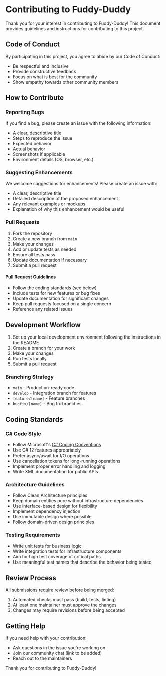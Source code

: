 # Contributing to Fuddy-Duddy

Thank you for your interest in contributing to Fuddy-Duddy! This document provides guidelines and instructions for contributing to this project.

## Code of Conduct

By participating in this project, you agree to abide by our Code of Conduct:

- Be respectful and inclusive
- Provide constructive feedback
- Focus on what is best for the community
- Show empathy towards other community members

## How to Contribute

### Reporting Bugs

If you find a bug, please create an issue with the following information:

- A clear, descriptive title
- Steps to reproduce the issue
- Expected behavior
- Actual behavior
- Screenshots if applicable
- Environment details (OS, browser, etc.)

### Suggesting Enhancements

We welcome suggestions for enhancements! Please create an issue with:

- A clear, descriptive title
- Detailed description of the proposed enhancement
- Any relevant examples or mockups
- Explanation of why this enhancement would be useful

### Pull Requests

1. Fork the repository
2. Create a new branch from `main`
3. Make your changes
4. Add or update tests as needed
5. Ensure all tests pass
6. Update documentation if necessary
7. Submit a pull request

#### Pull Request Guidelines

- Follow the coding standards (see below)
- Include tests for new features or bug fixes
- Update documentation for significant changes
- Keep pull requests focused on a single concern
- Reference any related issues

## Development Workflow

1. Set up your local development environment following the instructions in the README
2. Create a branch for your work
3. Make your changes
4. Run tests locally
5. Submit a pull request

### Branching Strategy

- `main` - Production-ready code
- `develop` - Integration branch for features
- `feature/[name]` - Feature branches
- `bugfix/[name]` - Bug fix branches

## Coding Standards

### C# Code Style

- Follow Microsoft's [C# Coding Conventions](https://docs.microsoft.com/en-us/dotnet/csharp/fundamentals/coding-style/coding-conventions)
- Use C# 12 features appropriately
- Prefer async/await for I/O operations
- Use cancellation tokens for long-running operations
- Implement proper error handling and logging
- Write XML documentation for public APIs

### Architecture Guidelines

- Follow Clean Architecture principles
- Keep domain entities pure without infrastructure dependencies
- Use interface-based design for flexibility
- Implement dependency injection
- Use immutable design where possible
- Follow domain-driven design principles

### Testing Requirements

- Write unit tests for business logic
- Write integration tests for infrastructure components
- Aim for high test coverage of critical paths
- Use meaningful test names that describe the behavior being tested

## Review Process

All submissions require review before being merged:

1. Automated checks must pass (build, tests, linting)
2. At least one maintainer must approve the changes
3. Changes may require revisions before being accepted

## Getting Help

If you need help with your contribution:

- Ask questions in the issue you're working on
- Join our community chat (link to be added)
- Reach out to the maintainers

Thank you for contributing to Fuddy-Duddy! 